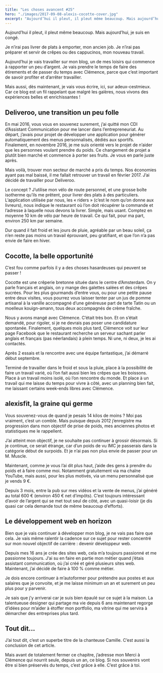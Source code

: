```yaml
---
title: "Les choses avancent #25"
hero: "./images/2017-09-08-alexis-cocotte-cover.jpg"
excerpt: "Aujourd’hui il pleut, il pleut même beaucoup. Mais aujourd’hui, je suis en congé. Je n’irai pas livrer de plats à emporter, mon ancien job. Je n’irai pas préparer et servir de crêpes ou des cappucinos, mon nouveau travail. Aujourd’hui je vais travailler sur mon blog, un de mes loisirs qui commence à rapporter un peu"
---
```

Aujourd’hui il pleut, il pleut même beaucoup. Mais aujourd’hui, je suis en congé.

Je n’irai pas livrer de plats à emporter, mon ancien job. Je n’irai pas préparer et servir de crêpes ou des cappucinos, mon nouveau travail.

Aujourd’hui je vais travailler sur mon blog, un de mes loisirs qui commence à rapporter un peu d’argent. Je vais prendre le temps de faire des étirements et de passer du temps avec Clémence, parce que c’est important de savoir profiter et d’arrêter travailler.

Mais aussi, dès maintenant, je vais vous écrire, ici, sur adeux-cestmieux. Car ce blog est un fil rappelant que malgré les galères, nous vivons des expériences belles et enrichissantes !

## Deliveroo, une transition un peu folle

En mai 2016, vous vous en souvenez surement, j’ai quitté mon CDI d’Assistant Communication pour me lancer dans l’entrepreneuriat. Au départ, j’avais pour projet de développer une application pour générer automatiquement des menus personnalisés, dédiés aux sportifs. Finalement, en novembre 2016, je me suis orienté vers le projet de n’aider que les personnes voulant prendre du poids. Ce changement de projet a plutôt bien marché et commence à porter ses fruits. Je vous en parle juste après.

Mais voilà, trouver mon secteur de marché a pris du temps. Nos économies ayant pas mal baissé, il me fallait retrouver un travail en février 2017. J’ai décidé de travailler pour Deliveroo.

Le concept ? J’utilise mon vélo de route personnel, et une grosse boîte isotherme qu’ils me prêtent, pour livrer des plats à des particuliers. L’application utilisée par nous, les « riders » (c’est le nom qu’on donne aux livreurs), nous indique le restaurant où l’on doit récupérer la commande et l’adresse à laquelle nous devons la livrer. Simple, mais usant. Comptez en moyenne 10 km de vélo par heure de travail. Ce qui fait, pour ma part, environ 250 km par semaine.

Dur quand il fait froid et les jours de pluie, agréable par un beau soleil, ça n’en reste pas moins un travail éprouvant, peu gratifiant, et que l’on n’a pas envie de faire en hiver.

## Cocotte, la belle opportunité

C’est fou comme parfois il y a des choses hasardeuses qui peuvent se passer !

Cocotte est une crêperie bretonne située dans le centre d’Amsterdam. On y parle français et anglais, on y mange des galettes salées et des crêpes sucrées. Pour les plus gourmands d’entre vous, ou pour une petite pause entre deux visites, vous pourrez vous laisser tenter par un jus de pomme artisanal à la vanille accompagné d’une généreuse part de tarte Tatin ou un moelleux kouign-amann, tous deux accompagnés de crème fraîche.

Nous y avons mangé avec Clémence. C’était très bon. Et on s’était demandé, pour rigoler, si je ne devrais pas poser une candidature spontanée. Finalement, quelques mois plus tard, Clémence voit sur leur page Facebook que le restaurant recherche un serveur sachant parler anglais et français (pas néerlandais) à plein temps. Ni une, ni deux, je les ai contactés.

Après 2 essais et la rencontre avec une équipe fantastique, j’ai démarré début septembre.

Terminé de travailler dans le froid et sous la pluie, place à la possibilité de faire un travail varié, où l’on fait aussi bien les crêpes que les boissons. Place à un travail moins isolé, où l’on rencontre du monde. Et place à un travail qui me laisse du temps pour vivre à côté, avec un planning bien fait, me laissant certains week-ends libres avec Clémence.

## alexisfit, la graine qui germe

Vous souvenez-vous de quand je pesais 14 kilos de moins ? Moi pas vraiment, c’est un comble. Mais puisque depuis 2012 j’enregistre ma progression dans mon objectif de prise de poids, mes anciennes photos et statistiques me le rappellent.

J’ai atteint mon objectif, je ne souhaite pas continuer à grossir désormais. Si je continue, ce serait étrange, car d’un poids de vu IMC je passerais dans la catégorie début de surpoids. Et je n’ai pas non plus envie de passer pour un M. Muscle.

Maintenant, comme je vous l’ai dit plus haut, j’aide des gens à prendre du poids et à faire comme moi. Notamment gratuitement via ma chaîne YouTube, mais aussi, pour les plus motivés, via un menu personnalisé que je vends 9 €.

Depuis 3 mois, entre la pub sur mes vidéos et la vente de menus, j’ai généré au total 600 € (environ 450 € net d’impôts). C’est toujours intéressant d’avoir de l’argent qui se met tout seul de côté, avec un quasi-loisir (je dis quasi car cela demande tout de même beaucoup d’efforts).

## Le développement web en horizon

Bien que je vais continuer à développer mon blog, je ne vais pas faire que cela. Je vais même ralentir la cadence sur ce sujet pour rester concentré sur mon nouvel objectif de carrière : devenir développeur web.

Depuis mes 16 ans je crée des sites web, cela m’a toujours passionné et me passionne toujours. J’ai su en faire en partie mon métier quand j’étais assistant communication, où j’ai créé et géré plusieurs sites web. Maintenant, j’ai décidé de faire à 100 % comme métier.

Je dois encore continuer à m’autoformer pour prétendre aux postes et aux salaires que je convoite, et je me laisse minimum un an et surement un peu plus pour y parvenir.

Je sais que j’y arriverai car je suis bien épaulé sur ce sujet à la maison. La talentueuse designer qui partage ma vie depuis 6 ans maintenant regorge d’idées pour m’aider à étoffer mon portfolio, ma vitrine qui me servira à démarcher des entreprises plus tard.

## Tout dit...

J’ai tout dit, c’est un superbe titre de la chanteuse Camille. C’est aussi la conclusion de cet article.

Mais avant de totalement fermer ce chapitre, j’adresse mon Merci à Clémence qui nourrit seule, depuis un an, ce blog. Si nos souvenirs vont être si bien préservés du temps, c’est grâce à elle. C’est grâce à toi.
